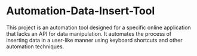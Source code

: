 # Automation-Data-Insert-Tool
This project is an automation tool designed for a specific online application that lacks an API for data manipulation. It automates the process of inserting data in a user-like manner using keyboard shortcuts and other automation techniques. 

